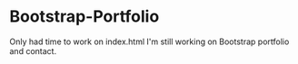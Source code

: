 # Bootstrap-Portfolio

Only had time to work on index.html I'm still working on Bootstrap portfolio and contact.